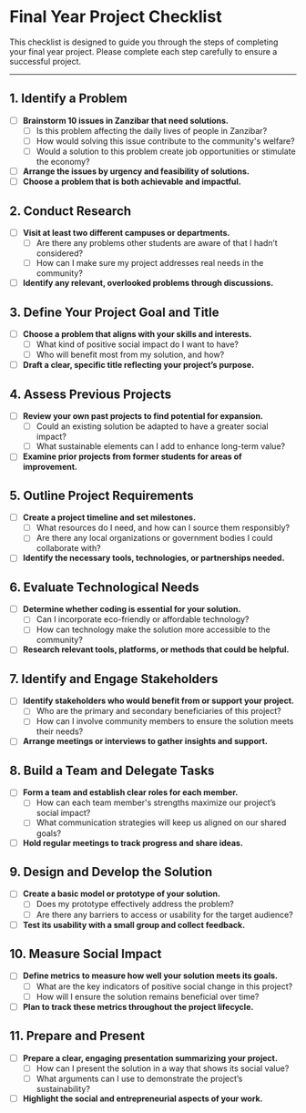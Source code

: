 # Final Year Project Checklist

This checklist is designed to guide you through the steps of completing your final year project. Please complete each step carefully to ensure a successful project.

---

## 1. Identify a Problem
- [ ] **Brainstorm 10 issues in Zanzibar that need solutions.**
    - [ ] Is this problem affecting the daily lives of people in Zanzibar?
    - [ ] How would solving this issue contribute to the community's welfare?
    - [ ] Would a solution to this problem create job opportunities or stimulate the economy?
- [ ] **Arrange the issues by urgency and feasibility of solutions.**
- [ ] **Choose a problem that is both achievable and impactful.**

## 2. Conduct Research
- [ ] **Visit at least two different campuses or departments.**
    - [ ] Are there any problems other students are aware of that I hadn’t considered?
    - [ ] How can I make sure my project addresses real needs in the community?
- [ ] **Identify any relevant, overlooked problems through discussions.**

## 3. Define Your Project Goal and Title
- [ ] **Choose a problem that aligns with your skills and interests.**
    - [ ] What kind of positive social impact do I want to have?
    - [ ] Who will benefit most from my solution, and how?
- [ ] **Draft a clear, specific title reflecting your project’s purpose.**

## 4. Assess Previous Projects
- [ ] **Review your own past projects to find potential for expansion.**
    - [ ] Could an existing solution be adapted to have a greater social impact?
    - [ ] What sustainable elements can I add to enhance long-term value?
- [ ] **Examine prior projects from former students for areas of improvement.**

## 5. Outline Project Requirements
- [ ] **Create a project timeline and set milestones.**
    - [ ] What resources do I need, and how can I source them responsibly?
    - [ ] Are there any local organizations or government bodies I could collaborate with?
- [ ] **Identify the necessary tools, technologies, or partnerships needed.**

## 6. Evaluate Technological Needs
- [ ] **Determine whether coding is essential for your solution.**
    - [ ] Can I incorporate eco-friendly or affordable technology?
    - [ ] How can technology make the solution more accessible to the community?
- [ ] **Research relevant tools, platforms, or methods that could be helpful.**

## 7. Identify and Engage Stakeholders
- [ ] **Identify stakeholders who would benefit from or support your project.**
    - [ ] Who are the primary and secondary beneficiaries of this project?
    - [ ] How can I involve community members to ensure the solution meets their needs?
- [ ] **Arrange meetings or interviews to gather insights and support.**

## 8. Build a Team and Delegate Tasks
- [ ] **Form a team and establish clear roles for each member.**
    - [ ] How can each team member's strengths maximize our project’s social impact?
    - [ ] What communication strategies will keep us aligned on our shared goals?
- [ ] **Hold regular meetings to track progress and share ideas.**

## 9. Design and Develop the Solution
- [ ] **Create a basic model or prototype of your solution.**
    - [ ] Does my prototype effectively address the problem?
    - [ ] Are there any barriers to access or usability for the target audience?
- [ ] **Test its usability with a small group and collect feedback.**

## 10. Measure Social Impact
- [ ] **Define metrics to measure how well your solution meets its goals.**
    - [ ] What are the key indicators of positive social change in this project?
    - [ ] How will I ensure the solution remains beneficial over time?
- [ ] **Plan to track these metrics throughout the project lifecycle.**

## 11. Prepare and Present
- [ ] **Prepare a clear, engaging presentation summarizing your project.**
    - [ ] How can I present the solution in a way that shows its social value?
    - [ ] What arguments can I use to demonstrate the project’s sustainability?
- [ ] **Highlight the social and entrepreneurial aspects of your work.**
